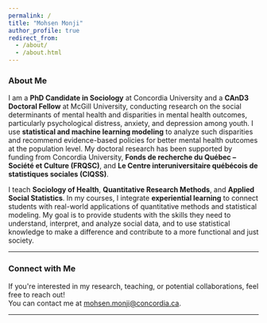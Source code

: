 ```yaml
---
permalink: /
title: "Mohsen Monji"
author_profile: true
redirect_from: 
  - /about/
  - /about.html
---
```


### About Me
I am a **PhD Candidate in Sociology** at Concordia University and a **CAnD3 Doctoral Fellow** at McGill University, conducting research on the social determinants of mental health and disparities in mental health outcomes, particularly psychological distress, anxiety, and depression among youth. I use **statistical and machine learning modeling** to analyze such disparities and recommend evidence-based policies for better mental health outcomes at the population level. My doctoral research has been supported by funding from Concordia University, **Fonds de recherche du Québec – Société et Culture (FRQSC)**, and **Le Centre interuniversitaire québécois de statistiques sociales (CIQSS)**.

I teach **Sociology of Health**, **Quantitative Research Methods**, and **Applied Social Statistics**. In my courses, I integrate **experiential learning** to connect students with real-world applications of quantitative methods and statistical modeling. My goal is to provide students with the skills they need to understand, interpret, and analyze social data, and to use statistical knowledge to make a difference and contribute to a more functional and just society.

---


### Connect with Me
If you're interested in my research, teaching, or potential collaborations, feel free to reach out!  
You can contact me at [mohsen.monji@concordia.ca](mailto:mohsen.monji@concordia.ca).

---
